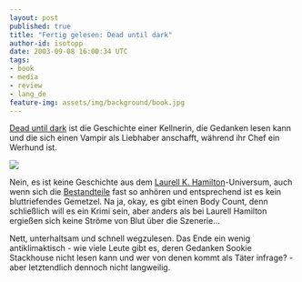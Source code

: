 ```yaml
---
layout: post
published: true
title: "Fertig gelesen: Dead until dark"
author-id: isotopp
date: 2003-09-08 16:00:34 UTC
tags:
- book
- media
- review
- lang_de
feature-img: assets/img/background/book.jpg
---
```

[Dead until dark](https://www.amazon.de/Dead-Until-Sookie-Stackhouse-English-ebook/dp/B000OCXHRW) ist die Geschichte einer Kellnerin, die Gedanken lesen kann und die sich einen Vampir als Liebhaber anschafft, während ihr Chef ein Werhund ist.

![](/uploads/2003/09/dead_until_dark.jpg)

Nein, es ist keine Geschichte aus dem [Laurell K. Hamilton](https://www.laurellkhamilton.com/)-Universum, auch wenn sich die 
[Bestandteile](https://www.laurellkhamilton.com/book_series/the-lunatic-cafe/) fast so anhören und entsprechend ist es kein bluttriefendes Gemetzel. Na ja, okay, es gibt einen Body Count, denn schließlich will es ein Krimi sein, aber anders als bei Laurell Hamilton ergießen sich keine Ströme von Blut über die Szenerie...

Nett, unterhaltsam und schnell wegzulesen. Das Ende ein wenig antiklimaktisch - wie viele Leute gibt es, deren Gedanken Sookie Stackhouse nicht lesen kann und wer von denen kommt als Täter infrage? - aber letztendlich dennoch nicht langweilig.
